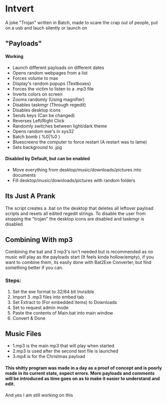 Intvert
======
A joke "Trojan" written in Batch, made to scare the crap out of people, put on a usb and lauch silently or launch on 

## "Payloads"
#### Working
* Launch different payloads on different dates 
* Opens random webpages from a list
* Forces volume to max
* Display's random popups (Textboxes)
* Forces the victim to listen to a .mp3 file
* Inverts colors on screen
* Zooms randomly (Using magnifier)
* Disables taskmgr (Through regedit)
* Disables desktop icons
* Sends keys (Can be changed)
* Reverses Left/Right Click
* Randomly switches between light/dark theme
* Opens random exe's in sys32
* Batch bomb ( %0|%0 )
* Bluescreens the computer to force restart (A restart was to lame)
* Sets background to .jpg

#### Disabled by Default, but can be enabled
* Move everything from desktop/music/downloads/pictures into documents
* Fill desktop/music/downloads/pictures with random folders

## Its Just A Prank
The script creates a .bat on the desktop that deletes all leftover payload scripts and resets all edited regedit strings.
To disable the user from stopping the "trojan" the desktop icons are disabled and taskmgr is disabled 

## Combining With mp3
Combining the bat and 3 mp3's isn't needed but is recommended as no music will play as the payloads start (It feels kinda hollow/empty), if you want to combine them, its easily done with Bat2Exe Converter, but find something better if you can.

### Steps:
1. Set the exe format to 32/64 bit Invisible
2. Import 3 .mp3 files into embed tab
3. Set Extract to (For embedded items) to Downloads
4. Set to request admin mode
5. Paste the contents of Main.bat into main window
6. Convert & Done

## Music Files
* 1.mp3 is the main mp3 that will play when started
* 2.mp3 is used after the second text file is launched
* 3.mp4 is for the Christmas payload

#### This shitty program was made in a day as a proof of concept and is poorly made in its current state, expect errors. More payloads and comments will be introduced as time goes on as to make it easier to understand and edit.
And yes I am still working on this

